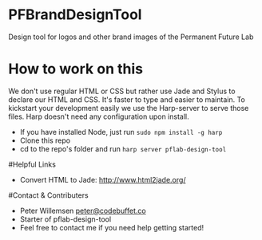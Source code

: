 # PFBrandDesignTool
Design tool for logos and other brand images of the Permanent Future Lab

# How to work on this
We don't use regular HTML or CSS but rather use Jade and Stylus to declare our HTML and CSS. It's faster to type and easier to maintain.
To kickstart your development easily we use the Harp-server to serve those files. Harp doesn't need any configuration upon install.

- If you have installed Node, just run `sudo npm install -g harp`
- Clone this repo
- cd to the repo's folder and run `harp server pflab-design-tool`

#Helpful Links
- Convert HTML to Jade: http://www.html2jade.org/

#Contact & Contributers

- Peter Willemsen <peter@codebuffet.co>
 - Starter of pflab-design-tool
 - Feel free to contact me if you need help getting started!
